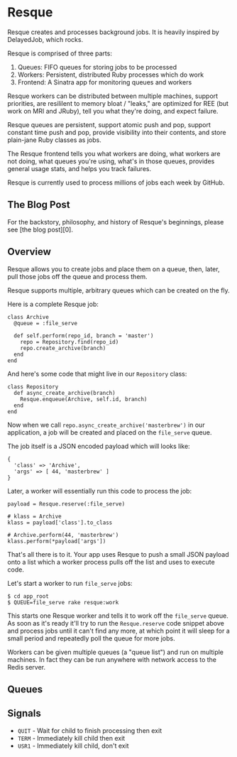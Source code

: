 Resque
======

Resque creates and processes background jobs. It is heavily inspired
by DelayedJob, which rocks.

Resque is comprised of three parts:

1. Queues: FIFO queues for storing jobs to be processed
2. Workers: Persistent, distributed Ruby processes which do work
3. Frontend: A Sinatra app for monitoring queues and workers

Resque workers can be distributed between multiple machines,
support priorities, are resililent to memory bloat / "leaks," are
optimized for REE (but work on MRI and JRuby), tell you what they're
doing, and expect failure.

Resque queues are persistent, support atomic push and pop, support
constant time push and pop, provide visibility into their contents,
and store plain-jane Ruby classes as jobs.

The Resque frontend tells you what workers are doing, what workers are
not doing, what queues you're using, what's in those queues, provides
general usage stats, and helps you track failures.

Resque is currently used to process millions of jobs each week by
GitHub.

The Blog Post
-------------

For the backstory, philosophy, and history of Resque's beginnings,
please see [the blog post][0].

Overview
--------

Resque allows you to create jobs and place them on a queue, then,
later, pull those jobs off the queue and process them.

Resque supports multiple, arbitrary queues which can be created on the
fly. 

Here is a complete Resque job:

    class Archive
      @queue = :file_serve
      
      def self.perform(repo_id, branch = 'master')
        repo = Repository.find(repo_id)
        repo.create_archive(branch)
      end
    end

And here's some code that might live in our `Repository` class:

    class Repository
      def async_create_archive(branch)
        Resque.enqueue(Archive, self.id, branch)
      end
    end

Now when we call `repo.async_create_archive('masterbrew')` in our
application, a job will be created and placed on the `file_serve`
queue.

The job itself is a JSON encoded payload which will looks like:

    {
      'class' => 'Archive',
      'args' => [ 44, 'masterbrew' ]
    }

Later, a worker will essentially run this code to process the job:
  
    payload = Resque.reserve(:file_serve)
    
    # klass = Archive
    klass = payload['class'].to_class
    
    # Archive.perform(44, 'masterbrew')
    klass.perform(*payload['args'])

That's all there is to it. Your app uses Resque to push a small JSON
payload onto a list which a worker process pulls off the list and uses
to execute code.

Let's start a worker to run `file_serve` jobs:

    $ cd app_root
    $ QUEUE=file_serve rake resque:work

This starts one Resque worker and tells it to work off the
`file_serve` queue. As soon as it's ready it'll try to run the
`Resque.reserve` code snippet above and process jobs until it can't
find any more, at which point it will sleep for a small period and
repeatedly poll the queue for more jobs.

Workers can be given multiple queues (a "queue list") and run on
multiple machines. In fact they can be run anywhere with network
access to the Redis server.

Queues
------

Signals
-------

* `QUIT` - Wait for child to finish processing then exit
* `TERM` - Immediately kill child then exit
* `USR1` - Immediately kill child, don't exit
